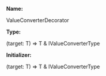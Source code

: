 **Name:**

ValueConverterDecorator

**Type:**

<T extends Constructable>(target: T) => T & IValueConverterType<T>

**Initializer:**

<T extends Constructable>(target: T) => T & IValueConverterType<T>

